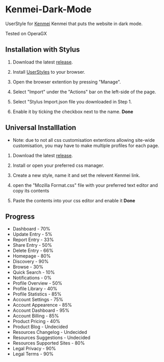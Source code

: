 # Kenmei-Dark-Mode

 UserStyle for [Kenmei](https://www.kenmei.co) Kenmei that puts the website in dark mode.

 Tested on OperaGX

## Installation with Stylus

1. Download the latest [release](https://github.com/Kyerstorm/Kenmei-Dark-Mode/releases).

2. Install [UserStyles](https://userstyles.org/) to your browser.

3. Open the browser extention by pressing "Manage".

4. Select "Import" under the "Actions" bar on the left-side of the page.

5. Select "Stylus Import.json file you downloaded in Step 1.

6. Enable it by ticking the checkbox next to the name.
**Done**

## Universal Installlation

- Note: due to not all css customisation extentions allowing site-wide customisation, you may have to make multiple profiles for each page.

1. Download the latest [release](https://github.com/Kyerstorm/Kenmei-Dark-Mode/releases).

2. Install or open your preferred css manager.

3. Create a new style, name it and set the relevent Kenmei link.

4. open the "Mozilla Format.css" file with your preferred text editor and copy its contents

5. Paste the contents into your css editor and enable it
**Done**

## Progress

- Dashboard - 70%
- Update Entry - 5%
- Report Entry - 33%
- Share Entry - 50%
- Delete Entry - 66%
- Homepage - 80%
- Discovery - 90%
- Browse - 30%
- Quick Search - 10%
- Notifications - 0%
- Profile Overview - 50%
- Profile Library - 40%
- Profile Statistics - 85%
- Account Settings - 75%
- Account Appearence - 85%
- Account Dashboard - 95%
- Account Billing - 85%
- Product Pricing - 40%
- Product Blog - Undecided
- Resources Changelog - Undecided
- Resources Suggestions - Undecided
- Resources Supported Sites - 80%
- Legal Privacy - 90%
- Legal Terms - 90%
